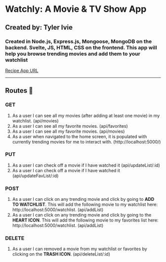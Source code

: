 <!-- Mongoose as your data modeling tool -- X --
Cloud-based MongoDB as your data store  -- X --
At least 3 endpoints to GET data from your server
At least 1 endpoint allowing user to update an item via PUT or PATCH HTTP verbs
At least 1 endpoint allowing user to create an item via POST
At least 1 endpoint allowing user to delete an item via DELETE
Your datastore will contain at least 25 items
Your app will be deployed to production using some service like Heroku, Digital Ocean, etc.
All of your source code will be properly uploaded to GitHub
Your ReadMe file will accurately describe the server install process (if any) and how to use the APIs from your web client. -->
# Watchly: A Movie & TV Show App
## Created by: Tyler Ivie
### Created in Node.js, Express.js, Mongoose, MongoDB on the backend. Svelte, JS, HTML, CSS on the frontend. This app will help you browse trending movies and add them to your watchlist

[Recipe App URL](https://recipe-app-dgm3760.herokuapp.com/index.html)

----------------------------------------------------------

## Routes :truck:
### GET
1. As a user I can see all my movies (after adding at least one movie) in my watchlist. (api/movies)
2. As a user I can see all my favorite movies. (api/favorites)
3. As a user I can see all my favorite movies. (api/movies)
4. As a user when navigated to the home screen, it is populated with currently trending movies for me to interact with. (http://localhost:5000/)
### PUT
1. As a user I can check off a movie if I have watched it (api/updateList/:id)
2. As a user I can check off a movie if I have watched it (api/updateFavList/:id)
### POST
1. As a user I can click on any trending movie and click by going to **ADD TO WATCHLIST**. This will add the following movie to my watchlist here: http://localhost:5000/watchlist. (api/addList)
2. As a user I can click on any trending movie and click by going to the **HEART ICON**. This will add the following movie to my favorites list here: http://localhost:5000/watchlist. (api/addList)
### DELETE
1. As a user I can removed a movie from my watchlist or favorites by clicking on the **TRASH ICON**. (api/deleteList/:id)